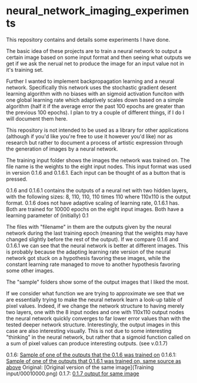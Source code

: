 # neural_network_imaging_experiments
This repository contains and details some experiments I have done. 

The basic idea of these projects are to train a neural network to output a certain image based on some input format and then seeing what outputs we get if we ask the nerual net to produce the image for an input value not in it's training set. 

Further I wanted to implement backpropagation learning and a neural network. Specifically this network uses the stochastic gradient desent learning algorithm with no biases with an sigmoid activation funciton with one global learning rate which adaptively scales down based on a simple algorithm (half it if the average error the past 100 epochs are greater than the previous 100 epochs). I plan to try a couple of different things, if I do I will document them here. 

This repository is not intended to be used as a library for other applications (although if you'd like you're free to use it however you'd like) nor as research but rather to document a process of artistic expression through the generation of images by a neural network. 

The training input folder shows the images the network was trained on. The file name is the weights to the eight input nodes. This input format was used in version 0.1.6 and 0.1.6.1. Each input can be thought of as a button that is pressed. 

0.1.6 and 0.1.6.1 contains the outputs of a neural net with two hidden layers, with the following sizes: 8, 110, 110, 110 times 110 where 110x110 is the output format. 
0.1.6 does not have adaptive scaling of learning rate, 0.1.6.1 has. Both are trained for 10000 epochs on the eight input images. Both have a learning parameter of (initially) 0.1

The files with "filename" in them are the outputs given by the neural network during the last training epoch (meaning that the weights may have changed slightly before the rest of the output). If we compare 0.1.6 and 0.1.6.1 we can see that the neural network is better at different images. This is probably because the adapting learning rate version of the neural network got stuck on a hypothesis favoring these images, while the constant learning rate managed to move to another hypothesis favoring some other images.

The "sample" folders show some of the output images that I liked the most. 

If we consider what function we are trying to approximate we see that we are essentially trying to make the neural network learn a look-up table of pixel values. Indeed, if we change the network structure to having merely two layers, one with the 8 input nodes and one with 110x110 output nodes the neural network quickly converges to far lower error values than with the tested deeper network structure. Interestingly, the output images in this case are also interesting visually. This is not due to some interesting "thinking" in the neural network, but rather that a sigmoid function called on a sum of pixel values can produce interesting outputs. (see v.0.1.7)


0.1.6:
[Sample of one of the outputs that the 0.1.6 was trained on](0.1.6/00010000.png)
0.1.6.1:
[Sample of one of the outputs that 0.1.6.1 was trained on, same source as above](0.1.6/00010000.png)
Original:
[Original version of the same image](Training input/00010000.png)
0.1.7:
[0.1.7 output for same image](0.1.7/00010000.png)


